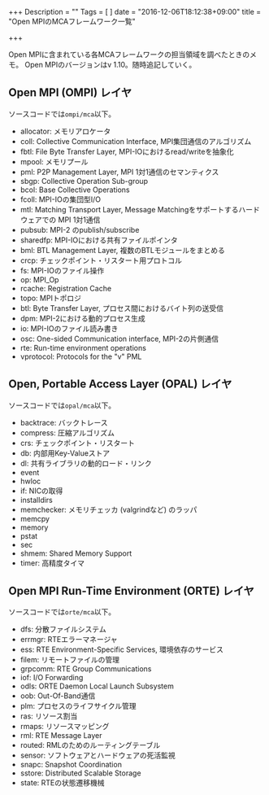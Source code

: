 +++
Description = ""
Tags = [
]
date = "2016-12-06T18:12:38+09:00"
title = "Open MPIのMCAフレームワーク一覧"

+++

Open MPIに含まれている各MCAフレームワークの担当領域を調べたときのメモ。
Open MPIのバージョンはv 1.10。随時追記していく。

<!--more-->

## Open MPI (OMPI) レイヤ

ソースコードでは`ompi/mca`以下。

- allocator: メモリアロケータ
- coll: Collective Communication Interface, MPI集団通信のアルゴリズム
- fbtl: File Byte Transfer Layer, MPI-IOにおけるread/writeを抽象化
- mpool: メモリプール
- pml: P2P Management Layer, MPI 1対1通信のセマンティクス
- sbgp: Collective Operation Sub-group
- bcol: Base Collective Operations
- fcoll: MPI-IOの集団型I/O
- mtl: Matching Transport Layer, Message Matchingをサポートするハードウェアでの
  MPI 1対1通信
- pubsub: MPI-2 のpublish/subscribe
- sharedfp: MPI-IOにおける共有ファイルポインタ
- bml: BTL Management Layer, 複数のBTLモジュールをまとめる
- crcp: チェックポイント・リスタート用プロトコル
- fs: MPI-IOのファイル操作
- op: MPI_Op
- rcache: Registration Cache
- topo: MPIトポロジ
- btl: Byte Transfer Layer, プロセス間におけるバイト列の送受信
- dpm: MPI-2における動的プロセス生成
- io: MPI-IOのファイル読み書き
- osc: One-sided Communication interface, MPI-2の片側通信
- rte: Run-time environment operations
- vprotocol: Protocols for the "v" PML

## Open, Portable Access Layer (OPAL) レイヤ

ソースコードでは`opal/mca`以下。

- backtrace: バックトレース
- compress: 圧縮アルゴリズム
- crs: チェックポイント・リスタート
- db: 内部用Key-Valueストア
- dl: 共有ライブラリの動的ロード・リンク
- event
- hwloc
- if: NICの取得
- installdirs
- memchecker: メモリチェッカ (valgrindなど) のラッパ
- memcpy
- memory
- pstat
- sec
- shmem: Shared Memory Support
- timer: 高精度タイマ

## Open MPI Run-Time Environment (ORTE) レイヤ

ソースコードでは`orte/mca`以下。

- dfs: 分散ファイルシステム
- errmgr: RTEエラーマネージャ
- ess: RTE Environment-Specific Services, 環境依存のサービス
- filem: リモートファイルの管理
- grpcomm: RTE Group Communications
- iof: I/O Forwarding
- odls: ORTE Daemon Local Launch Subsystem
- oob: Out-Of-Band通信
- plm: プロセスのライフサイクル管理
- ras: リソース割当
- rmaps: リソースマッピング
- rml: RTE Message Layer
- routed: RMLのためのルーティングテーブル
- sensor: ソフトウェアとハードウェアの死活監視
- snapc: Snapshot Coordination
- sstore: Distributed Scalable Storage
- state: RTEの状態遷移機械

